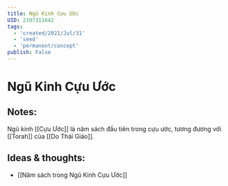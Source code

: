 ```yaml
---
title: Ngũ Kinh Cựu Ước
UID: 2107311642
tags:
  - 'created/2021/Jul/31'
  - 'seed'
  - 'permanent/concept'
publish: False
---
```

# Ngũ Kinh Cựu Ước

## Notes:
Ngũ kinh [[Cựu Ước]] là năm sách đầu tiên trong cựu ước, tương đương với [[Torah]] của [[Do Thái Giáo]].

## Ideas & thoughts:
- [[Năm sách trong Ngũ Kinh Cựu Ước]]